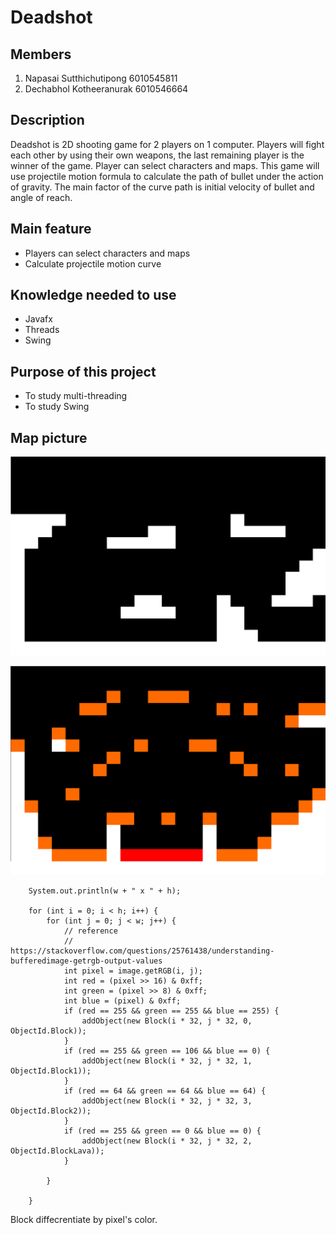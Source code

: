 # Deadshot

## Members
1. Napasai 	  Sutthichutipong	6010545811
2. Dechabhol	  Kotheeranurak	6010546664

## Description 
Deadshot is 2D shooting game for 2 players on 1 computer. Players will fight each other by using their own weapons, the last remaining player is the winner of the game. Player can select characters and maps. This game will use projectile motion formula to calculate the path of bullet under the action of gravity. The main factor of the curve path is initial velocity of bullet and angle of reach.

## Main feature 
- Players can select characters and maps
- Calculate projectile motion curve

## Knowledge needed to use
- Javafx
- Threads
- Swing

## Purpose of this project 
- To study multi-threading
- To study Swing

## Map picture

![map1](pics/map1zoom.png)

![map2](pics/map2zoom.png)



		
		System.out.println(w + " x " + h);
		
		for (int i = 0; i < h; i++) {
			for (int j = 0; j < w; j++) {
				// reference
				// https://stackoverflow.com/questions/25761438/understanding-bufferedimage-getrgb-output-values
				int pixel = image.getRGB(i, j);
				int red = (pixel >> 16) & 0xff;
				int green = (pixel >> 8) & 0xff;
				int blue = (pixel) & 0xff;
				if (red == 255 && green == 255 && blue == 255) {
					addObject(new Block(i * 32, j * 32, 0, ObjectId.Block));
				}
				if (red == 255 && green == 106 && blue == 0) {
					addObject(new Block(i * 32, j * 32, 1, ObjectId.Block1));
				}
				if (red == 64 && green == 64 && blue == 64) {
					addObject(new Block(i * 32, j * 32, 3, ObjectId.Block2));
				}
				if (red == 255 && green == 0 && blue == 0) {
					addObject(new Block(i * 32, j * 32, 2, ObjectId.BlockLava));
				}
			
			}
		
		}
	
	
  
  Block diffecrentiate by pixel's color. 
